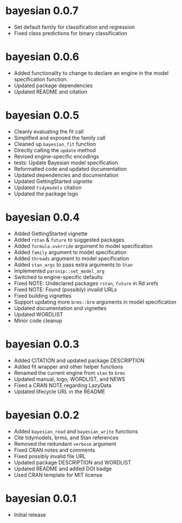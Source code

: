 # bayesian 0.0.7

- Set default family for classification and regression
- Fixed class predictions for binary classification

# bayesian 0.0.6

- Added functionality to change to declare an engine in the model specification function.
- Updated package dependencies
- Updated README and citation

# bayesian 0.0.5

- Cleanly evaluating the fit call
- Simplified and exposed the family call
- Cleaned up `bayesian_fit` function
- Directly calling the `update` method
- Revised engine-specific encodings
- tests: Update Bayesian model specification
- Reformatted code and updated documentation
- Updated dependencies and documentation
- Updated GettingStarted vignette
- Updated `tidymodels` citation
- Updated the package logo

# bayesian 0.0.4

- Added GettingStarted vignette
- Added `rstan` & `future` to suggested packages
- Added `formula.override` argument to model specification
- Added `family` argument to model specification
- Added `threads` argument to model specification
- Added `stan_args` to pass extra arguments to `Stan`
- Implemented `parsnip::set_model_arg`
- Switched to engine-specific defaults
- Fixed NOTE: Undeclared packages `rstan`, `future` in Rd xrefs
- Fixed NOTE: Found (possibly) invalid URLs
- Fixed building vignettes
- Support updating more `brms::brm` arguments in model specification
- Updated documentation and vignettes
- Updated WORDLIST
- Minor code cleanup

# bayesian 0.0.3

- Added CITATION and updated package DESCRIPTION
- Added fit wrapper and other helper functions
- Renamed the current engine from `stan` to `brms`
- Updated manual, logo, WORDLIST, and NEWS
- Fixed a CRAN NOTE regarding LazyData
- Updated lifecycle URL in the README

# bayesian 0.0.2

- Added `bayesian_read` and `bayesian_write` functions
- Cite tidymodels, brms, and Stan references
- Removed the redundant `verbose` argument
- Fixed CRAN notes and comments
- Fixed possibly invalid file URL
- Updated package DESCRIPTION and WORDLIST
- Updated README and added DOI badge
- Used CRAN template for MIT license

# bayesian 0.0.1

- Initial release
